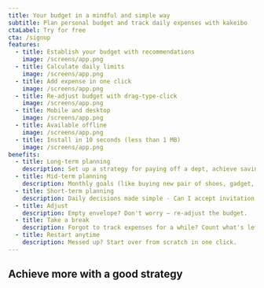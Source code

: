 ```yaml
---
title: Your budget in a mindful and simple way
subtitle: Plan personal budget and track daily expenses with kakeibo
ctaLabel: Try for free
cta: /signup
features:
  - title: Establish your budget with recommendations
    image: /screens/app.png
  - title: Calculate daily limits
    image: /screens/app.png
  - title: Add expense in one click
    image: /screens/app.png
  - title: Re-adjust budget with drag-type-click
    image: /screens/app.png
  - title: Mobile and desktop
    image: /screens/app.png
  - title: Available offline
    image: /screens/app.png
  - title: Install in 10 seconds (less than 1 MB)
    image: /screens/app.png
benefits:
  - title: Long-term planning
    description: Set up a strategy for paying off a dept, achieve saving goals, plan expensive purchases and vacations with assistance.
  - title: Mid-term planning
    description: Monthly goals (like buying new pair of shoes, gadget, etc.) followed up with course of action.
  - title: Short-term planning
    description: Daily decisions made simple - Can I accept invitation of friends to join restaurant? How much can I spend today?
  - title: Adjust
    description: Empty envelope? Don't worry — re-adjust the budget.
  - title: Take a break
    description: Forgot to track expenses for a while? Count what's left and continue from actual amount.
  - title: Restart anytime
    description: Messed up? Start over from scratch in one click.
---
```


<w-slides :slides="features"></w-slides>

## Achieve more with a good strategy

<w-list :items="benefits">
